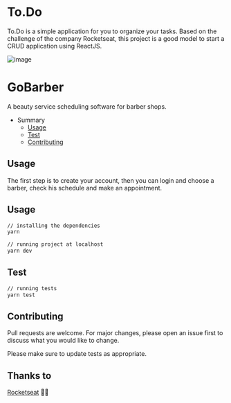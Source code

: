 # To.Do

To.Do is a simple application for you to organize your tasks. Based on the challenge of the company Rocketseat, this project is a good model to start a CRUD application using ReactJS.

![image](https://user-images.githubusercontent.com/6998981/113063587-9024b480-9183-11eb-82ff-97a6187dfc77.png)

# GoBarber
A beauty service scheduling software for barber shops.

- Summary
  - [Usage](#usage)
  - [Test](#test)
  - [Contributing](#contributing)

## Usage

The first step is to create your account, then you can login and choose a barber, check his schedule and make an appointment.

## Usage

```bash
// installing the dependencies
yarn

// running project at localhost
yarn dev
```
## Test

```bash
// running tests
yarn test
```

## Contributing
Pull requests are welcome. For major changes, please open an issue first to discuss what you would like to change.

Please make sure to update tests as appropriate.

## Thanks to
[Rocketseat](https://github.com/Rocketseat) :rocket::purple_heart:
